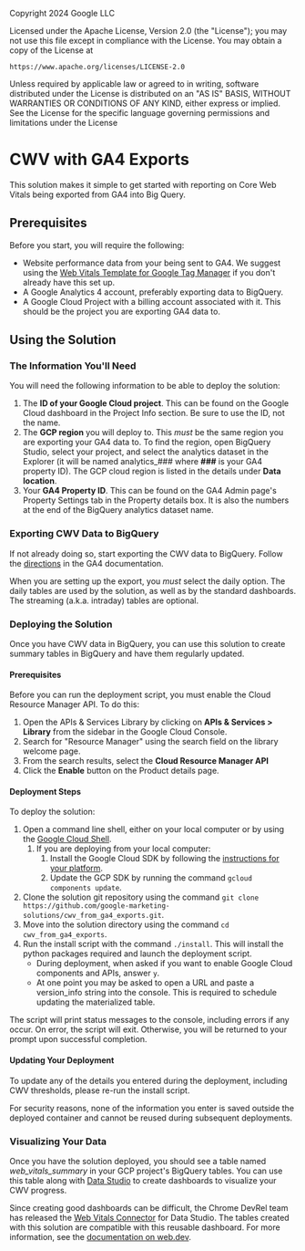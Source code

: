Copyright 2024 Google LLC

Licensed under the Apache License, Version 2.0 (the "License"); you may not use
this file except in compliance with the License. You may obtain a copy of the
License at

```
https://www.apache.org/licenses/LICENSE-2.0
```

Unless required by applicable law or agreed to in writing, software distributed
under the License is distributed on an "AS IS" BASIS, WITHOUT WARRANTIES OR
CONDITIONS OF ANY KIND, either express or implied. See the License for the
specific language governing permissions and limitations under the License

# CWV with GA4 Exports

This solution makes it simple to get started with reporting on Core Web Vitals
being exported from GA4 into Big Query.

## Prerequisites

Before you start, you will require the following:

-   Website performance data from your being sent to GA4. We suggest using the
    [Web Vitals Template for Google Tag Manager](https://github.com/google-marketing-solutions/web-vitals-gtm-template)
    if you don't already have this set up.
-   A Google Analytics 4 account, preferably exporting data to BigQuery.
-   A Google Cloud Project with a billing account associated with it. This
    should be the project you are exporting GA4 data to.

## Using the Solution

### The Information You'll Need

You will need the following information to be able to deploy the solution:

1.  The **ID of your Google Cloud project**. This can be found on the Google
    Cloud dashboard in the Project Info section. Be sure to use the ID, not the
    name.
1.  The **GCP region** you will deploy to. This *must* be the same region you
    are exporting your GA4 data to. To find the region, open BigQuery Studio,
    select your project, and select the analytics dataset in the Explorer (it
    will be named analytics_### where **###** is your GA4 property ID). The GCP
    cloud region is listed in the details under **Data location**.
1.  Your **GA4 Property ID**. This can be found on the GA4 Admin page's Property
    Settings tab in the Property details box. It is also the numbers at the end
    of the BigQuery analytics dataset name.

### Exporting CWV Data to BigQuery

If not already doing so, start exporting the CWV data to BigQuery. Follow the
[directions](https://support.google.com/analytics/answer/9358801) in the GA4
documentation.

When you are setting up the export, you *must* select the daily option. The
daily tables are used by the solution, as well as by the standard dashboards.
The streaming (a.k.a. intraday) tables are optional.

### Deploying the Solution

Once you have CWV data in BigQuery, you can use this solution to create summary
tables in BigQuery and have them regularly updated.

#### Prerequisites

Before you can run the deployment script, you must enable the Cloud Resource
Manager API. To do this:

1.  Open the APIs & Services Library by clicking on **APIs & Services >
    Library** from the sidebar in the Google Cloud Console.
1.  Search for "Resource Manager" using the search field on the library welcome
    page.
1.  From the search results, select the **Cloud Resource Manager API**
1.  Click the **Enable** button on the Product details page.

#### Deployment Steps

To deploy the solution:

1.  Open a command line shell, either on your local computer or by using the
    [Google Cloud Shell](https://cloud.google.com/shell).
    1.  If you are deploying from your local computer:
        1.  Install the Google Cloud SDK by following the
            [instructions for your platform](https://cloud.google.com/sdk/docs/install).
        1.  Update the GCP SDK by running the command `gcloud components
            update`.
1.  Clone the solution git repository using the command `git clone
    https://github.com/google-marketing-solutions/cwv_from_ga4_exports.git`.
1.  Move into the solution directory using the command `cd
    cwv_from_ga4_exports`.
1.  Run the install script with the command `./install`. This will install the
    python packages required and launch the deployment script.
    +   During deployment, when asked if you want to enable Google Cloud
        components and APIs, answer `y`.
    +   At one point you may be asked to open a URL and paste a version_info
        string into the console. This is required to schedule updating the
        materialized table.

The script will print status messages to the console, including errors if any
occur. On error, the script will exit. Otherwise, you will be returned to your
prompt upon successful completion.

#### Updating Your Deployment

To update any of the details you entered during the deployment, including CWV
thresholds, please re-run the install script.

For security reasons, none of the information you enter is saved outside the
deployed container and cannot be reused during subsequent deployments.

### Visualizing Your Data

Once you have the solution deployed, you should see a table named
_web_vitals_summary_ in your GCP project's BigQuery tables. You can use this
table along with [Data Studio](https://datastudio.google.com/) to create
dashboards to visualize your CWV progress.

Since creating good dashboards can be difficult, the Chrome DevRel team has
released the [Web Vitals Connector](https://goo.gle/web-vitals-connector) for
Data Studio. The tables created with this solution are compatible with this
reusable dashboard. For more information, see the
[documentation on web.dev](https://web.dev/vitals-ga4/#using-the-web-vitals-connector).
